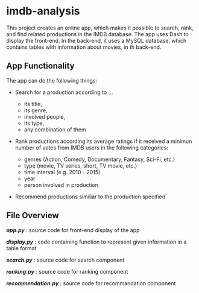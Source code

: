 # imdb-analysis

This project creates an online app, which makes it possible to search, rank, and find related productions in the IMDB database. The app uses Dash to display the front-end. In the back-end, it uses a MySQL database, which contains tables with information about movies, in th back-end. 

## App Functionality

The app can do the following things:
 - Search for a production according to ...
 	- its title, 
	- its genre, 
	- involved people, 
	- its type,
	- any combination of them
	
 - Rank productions according its average ratings if it received a minimun number of votes from IMDB users in the following categories:
  	- genres (Action, Comedy, Documentary, Fantasy, Sci-Fi, etc.)
  	- type (movie, TV series, short, TV movie, etc.)
  	- time interval (e.g. 2010 - 2015)
  	- year
  	- person involved in production 

 - Recommend productions similiar to the production specified

## File Overview

**_app.py_** :   source code for front-end display of the app

**_display.py_** :  code containing function to represent given information in a table format

**_search.py_** :  source code for search component

**_ranking.py_** :  source code for ranking component

**_recommendation.py_** :  source code for recommandation component


